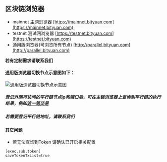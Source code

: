 ## 区块链浏览器

- mainnet 主网浏览器 [https://mainnet.bityuan.com](https://mainnet.bityuan.com)  
- testnet 测试网浏览器 [https://testnet.bityuan.com](https://testnet.bityuan.com)  
- 通用版浏览器(可浏览所有节点) [http://parallel.bityuan.com](http://parallel.bityuan.com)

**若有定制需求请联系我们**

#### 通用版浏览器切换节点示意图如下：
![通用版浏览器切换节点示意图](https://public.zhaobi.tech/web/storage/upload/20190112/9740fae914b4cf4eba85e06ef6ee6dc5.gif)

##### 登记外网可访问的平行链节点ip和端口后，可在主链浏览器上查询到平行链的执行结果，例如[这一笔交易](https://mainnet.bityuan.com/tradeHash?hash=0xf7a71d083e1411d496ce437e8b8cace7006a840ad25614ccd48d2ebd4b67799c)

##### 若需要登记平行链地址，请联系我们

#### 其它问题

- 若无法查询到Token 请确认已开启相关配置
```
[exec.sub.token]
saveTokenTxList=true
```